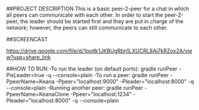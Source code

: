  ##PROJECT DESCRIPTION
 This is a basic peer-2-peer for a chat in which all peers can communicate with each other. 
 In order to start the peer-2-peer, the leader should be started first and they are put in charge of the network; however, the peers can still communicate to each other.

 ##SCREENCAST

 https://drive.google.com/file/d/1potlk1JKBUgRbn1LXUCRL8Aj7kRZox2A/view?usp=share_link
 

 ##HOW TO RUN
    -To run the leader (on default ports): gradle runPeer -PisLeader=true -q --console=plain
    -To run a peer: gradle runPeer -PpeerName=Keana -Ppeer="localhost:9000" -Pleader="localhost:8000" -q --console=plain
    -Running another peer: gradle runPeer -PpeerName=KeanaClone -Ppeer="localhost:1234" -Pleader="localhost:8000" -q --console=plain
